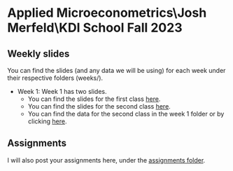 # Applied Microeconometrics\\Josh Merfeld\\KDI School Fall 2023

## Weekly slides

You can find the slides (and any data we will be using) for each week under their respective folders (weeks/).

- Week 1: Week 1 has two slides. 
  - You can find the slides for the first class [here](weeks/week1/week1a.pdf).
  - You can find the slides for the second class [here](weeks/week1/week1b.pdf).
  - You can find the data for the second class in the week 1 folder or by clicking [here](weeks/week1/data.csv).

## Assignments

I will also post your assignments here, under the [assignments folder](assignments/).
 
